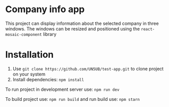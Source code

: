 # Company info app

This project can display information about the selected company in three windows.
The windows can be resized and positioned using the `react-mosaic-component` library

# Installation

1. Use `git clone https://github.com/UN5UB/test-app.git` to clone project on your system
2. Install dependencies: `npm install`

To run project in development server use: `npm run dev`

To build project use: `npm run build` and run build use: `npm starn`
